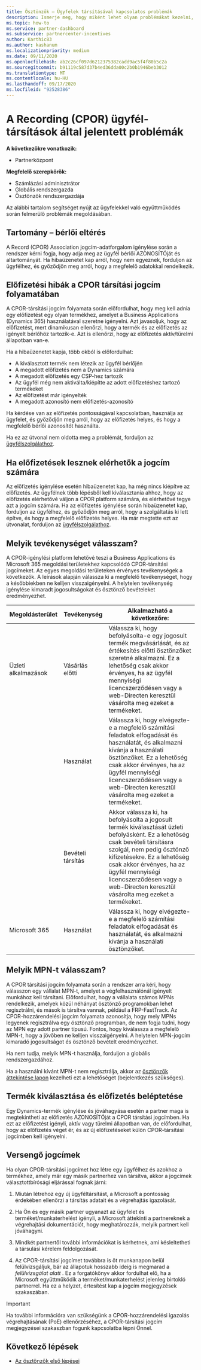 ```yaml
---
title: Ösztönzők – Ügyfelek társításával kapcsolatos problémák
description: Ismerje meg, hogy miként lehet olyan problémákat kezelni, amelyek felmerülhetnek a Recording (CPOR) Customer-társítások használatakor.
ms.topic: how-to
ms.service: partner-dashboard
ms.subservice: partnercenter-incentives
author: Karthic83
ms.author: kashanum
ms.localizationpriority: medium
ms.date: 09/11/2020
ms.openlocfilehash: ab2c26cf097d6212375382cadd9ac5f4f80b5c2a
ms.sourcegitcommit: b91119c587d37b4ed36dda00c2b0b1946beb3012
ms.translationtype: MT
ms.contentlocale: hu-HU
ms.lasthandoff: 09/17/2020
ms.locfileid: "92528386"
---
```

# <a name="issues-with-claimed-partner-of-record-cpor-customer-associations"></a>A Recording (CPOR) ügyfél-társítások által jelentett problémák

**A következőkre vonatkozik:**

- Partnerközpont

**Megfelelő szerepkörök:**

- Számlázási adminisztrátor
- Globális rendszergazda
- Ösztönzők rendszergazdája

Az alábbi tartalom segítséget nyújt az ügyfelekkel való együttműködés során felmerülő problémák megoldásában.

## <a name="domain-tenant-mismatch"></a>Tartomány – bérlői eltérés

A Record (CPOR) Association jogcím-adatforgalom igénylése során a rendszer kérni fogja, hogy adja meg az ügyfél bérlői AZONOSÍTÓját és altartományát. Ha hibaüzenetet kap arról, hogy nem egyeznek, forduljon az ügyfélhez, és győződjön meg arról, hogy a megfelelő adatokkal rendelkezik.

## <a name="subscription-errors-in-the-cpor-association-claim-flow"></a>Előfizetési hibák a CPOR társítási jogcím folyamatában

A CPOR-társítási jogcím folyamata során előfordulhat, hogy meg kell adnia egy előfizetést egy olyan termékhez, amelyet a Business Applications (Dynamics 365) használatával szeretne igényelni. Azt javasoljuk, hogy az előfizetést, mert dinamikusan ellenőrzi, hogy a termék és az előfizetés az igényelt bérlőhöz tartozik-e. Azt is ellenőrzi, hogy az előfizetés aktív/türelmi állapotban van-e.

Ha a hibaüzenetet kapja, több okból is előfordulhat:

- A kiválasztott termék nem létezik az ügyfél bérlőjén
- A megadott előfizetés nem a Dynamics számára
- A megadott előfizetés egy CSP-hez tartozik
- Az ügyfél még nem aktiválta/kiépítte az adott előfizetéshez tartozó termékeket
- Az előfizetést már igényelték
- A megadott azonosító nem előfizetés-azonosító

Ha kérdése van az előfizetés pontosságával kapcsolatban, használja az ügyfelet, és győződjön meg arról, hogy az előfizetés helyes, és hogy a megfelelő bérlői azonosítót használta.

Ha ez az útvonal nem oldotta meg a problémát, forduljon az [ügyfélszolgálathoz](https://partner.microsoft.com/dashboard/support/incentives/servicerequests?category=incentives).

## <a name="when-subscriptions-will-be-available-to-claim"></a>Ha előfizetések lesznek elérhetők a jogcím számára

Az előfizetés igénylése esetén hibaüzenetet kap, ha még nincs kiépítve az előfizetés. Az ügyfélnek több lépésből kell kiválasztania ahhoz, hogy az előfizetés elérhetővé váljon a CPOR platform számára, és elérhetővé tegye azt a jogcím számára. Ha az előfizetés igénylése során hibaüzenetet kap, forduljon az ügyfélhez, és győződjön meg arról, hogy a szolgáltatás ki lett építve, és hogy a megfelelő előfizetés helyes. Ha már megtette ezt az útvonalat, forduljon az [ügyfélszolgálathoz](https://partner.microsoft.com/dashboard/support/incentives/servicerequests?category=incentives).

## <a name="which-activity-do-i-choose"></a>Melyik tevékenységet válasszam?

A CPOR-igénylési platform lehetővé teszi a Business Applications és Microsoft 365 megoldási területekhez kapcsolódó CPOR-társítási jogcímeket. Az egyes megoldási területeken érvényes tevékenységek a következők. A leírások alapján válassza ki a megfelelő tevékenységet, hogy a későbbiekben ne kelljen visszaigényelni. A helytelen tevékenység igénylése kimaradt jogosultságokat és ösztönző bevételeket eredményezhet.


| Megoldásterület | Tevékenység | Alkalmazható a következőre: |
| ------ | ----------- | ----------- |
| Üzleti alkalmazások      | Vásárlás előtti   | Válassza ki, hogy befolyásolta-e egy jogosult termék megvásárlását, és az értékesítés előtti ösztönzőket szeretné alkalmazni. Ez a lehetőség csak akkor érvényes, ha az ügyfél mennyiségi licencszerződésen vagy a web-Directen keresztül vásárolta meg ezeket a termékeket. |
|    |  Használat  | Válassza ki, hogy elvégezte-e a megfelelő számítási feladatok elfogadását és használatát, és alkalmazni kívánja a használati ösztönzőket. Ez a lehetőség csak akkor érvényes, ha az ügyfél mennyiségi licencszerződésen vagy a web-Directen keresztül vásárolta meg ezeket a termékeket. |
|    | Bevételi társítás   | Akkor válassza ki, ha befolyásolta a jogosult termék kiválasztását üzleti befolyásként. Ez a lehetőség csak bevételi társításra szolgál, nem pedig ösztönző kifizetésekre. Ez a lehetőség csak akkor érvényes, ha az ügyfél mennyiségi licencszerződésen vagy a web-Directen keresztül vásárolta meg ezeket a termékeket.   |
| Microsoft 365   | Használat   | Válassza ki, hogy elvégezte-e a megfelelő számítási feladatok elfogadását és használatát, és alkalmazni kívánja a használati ösztönzőket. |

## <a name="which-mpn-do-i-choose"></a>Melyik MPN-t válasszam?

A CPOR társítási jogcím folyamata során a rendszer arra kéri, hogy válasszon egy vállalat MPN-t, amelyet a végfelhasználónál igényelt munkához kell társítani. Előfordulhat, hogy a vállalata számos MPNs rendelkezik, amelyek közül néhányat ösztönző programokban lehet regisztrálni, és mások is társítva vannak, például a FRP-FastTrack. Az CPOR-hozzárendelési jogcím folyamata azonosítja, hogy mely MPNs legyenek regisztrálva egy ösztönző programban, de nem fogja tudni, hogy az MPN egy adott partner típusú. Fontos, hogy kiválassza a megfelelő MPN-t, hogy a jövőben ne kelljen visszaigényelni. A helytelen MPN-jogcím kimaradó jogosultságot és ösztönző bevételt eredményezhet.

Ha nem tudja, melyik MPN-t használja, forduljon a globális rendszergazdához.

Ha a használni kívánt MPN-t nem regisztrálja, akkor az [ösztönzők áttekintése lapon](https://partner.microsoft.com/dashboard/incentives/enrollment/summary) kezelheti ezt a lehetőséget (bejelentkezés szükséges).

## <a name="choosing-a-product-vs-entering-a-subscription"></a>Termék kiválasztása és előfizetés beléptetése

Egy Dynamics-termék igénylése és jóváhagyása esetén a partner maga is megtekintheti az előfizetés AZONOSÍTÓját a CPOR társítási jogcímben. Ha ezt az előfizetést igényli, aktív vagy türelmi állapotban van, de előfordulhat, hogy az előfizetés véget ér, és az új előfizetéseket külön CPOR-társítási jogcímben kell igényelni.

## <a name="competing-claims"></a>Versengő jogcímek

Ha olyan CPOR-társítási jogcímet hoz létre egy ügyfélhez és azokhoz a termékhez, amely már egy másik partnerhez van társítva, akkor a jogcímek választottbírósági eljárással fognak járni:

1. Miután létrehoz egy új ügyféltársítást, a Microsoft a pontosság érdekében ellenőrzi a társítás adatait és a végrehajtás igazolását.

2. Ha Ön és egy másik partner ugyanazt az ügyfelet és terméket/munkaterhelést igényli, a Microsoft áttekinti a partnereknek a végrehajtási dokumentációt, hogy meghatározzák, melyik partnert kell jóváhagyni.

3. Mindkét partnertől további információkat is kérhetnek, ami késleltetheti a társulási kérelem feldolgozását.

4. Az CPOR-társítási jogcímet továbbra is öt munkanapon belül felülvizsgáljuk, bár az állapotuk hosszabb ideig is megmarad a _felülvizsgálat alatt_ . Ez a forgatókönyv akkor fordulhat elő, ha a Microsoft együttműködik a terméket/munkaterhelést jelenleg birtokló partnerrel. Ha ez a helyzet, értesítést kap a jogcím megjegyzések szakaszában. 

>[!IMPORTANT]
>Ha további információra van szükségünk a CPOR-hozzárendelési igazolás végrehajtásának (PoE) ellenőrzéséhez, a CPOR-társítási jogcím megjegyzései szakaszban fogunk kapcsolatba lépni Önnel.

## <a name="next-steps"></a>Következő lépések

- [Az ösztönzők első lépései](incentives-get-started-intro.md)
